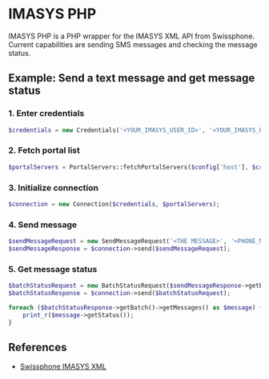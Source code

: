 # IMASYS PHP

IMASYS PHP is a PHP wrapper for the IMASYS XML API from Swissphone. Current capabilities are sending SMS messages and checking the message status.

## Example: Send a text message and get message status
### 1. Enter credentials
```PHP
$credentials = new Credentials('<YOUR_IMASYS_USER_ID>', '<YOUR_IMASYS_PASSWORD>');
```

### 2. Fetch portal list
```PHP
$portalServers = PortalServers::fetchPortalServers($config['host'], $credentials);
```

### 3. Initialize connection
```PHP
$connection = new Connection($credentials, $portalServers);
```

### 4. Send message
```PHP
$sendMessageRequest = new SendMessageRequest('<THE MESSAGE>', '<PHONE_NUMBER>', '<ORIGINATOR_NAME>');
$sendMessageResponse = $connection->send($sendMessageRequest);
```

### 5. Get message status
```PHP
$batchStatusRequest = new BatchStatusRequest($sendMessageResponse->getBatchId());
$batchStatusResponse = $connection->send($batchStatusRequest);

foreach ($batchStatusResponse->getBatch()->getMessages() as $message) {
    print_r($message->getStatus());
}
```

## References
* [Swissphone IMASYS XML]

[Swissphone IMASYS XML]:http://www.swissphone.com/de/solution/imasys-ocxxml/